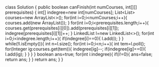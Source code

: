 class Solution {
    public boolean canFinish(int numCourses, int[][] prerequisites) {
        int[] indegree=new int[numCourses];
        List<List<Integer>> courses=new ArrayList<>();
        for(int i=0;i<numCourses;i++){
            courses.add(new ArrayList<Integer>());
        }
        for(int i=0;i<prerequisites.length;i++){
            courses.get(prerequisites[i][0]).add(prerequisites[i][1]);
            indegree[prerequisites[i][1]]++;
        }
        LinkedList<Integer> l=new LinkedList<>();
        for(int i=0;i<indegree.length;i++){
            if(indegree[i]==0){
                l.add(i);
            }
        }
        while(!l.isEmpty()){
            int n=l.size();
            for(int i=0;i<n;i++){
                int tem=l.poll();
                for(Integer ig:courses.get(tem)){
                    indegree[ig]--;
                    if(indegree[ig]==0){
                        l.add(ig);
                    }
                }
            }
        }
        boolean ans=true;
        for(int i:indegree){
            if(i!=0){
                ans=false;
                return ans;
            }
        }
        return ans;
    }
}